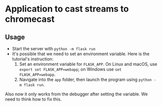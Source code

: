 # Application to cast streams to chromecast

## Usage

- Start the server with `python -m flask run`
- It's possible that we need to set an environment variable. Here is the tutorial's instruction:
  1. Set an environment variable for `FLASK_APP`. On Linux and macOS, use `export set FLASK_APP=webapp`; on Windows use `set FLASK_APP=webapp`.
  2. Navigate into the `app` folder, then launch the program using `python -m flask run`.

Also now it only works from the debugger after setting the variable. We need to think how to fix this.
